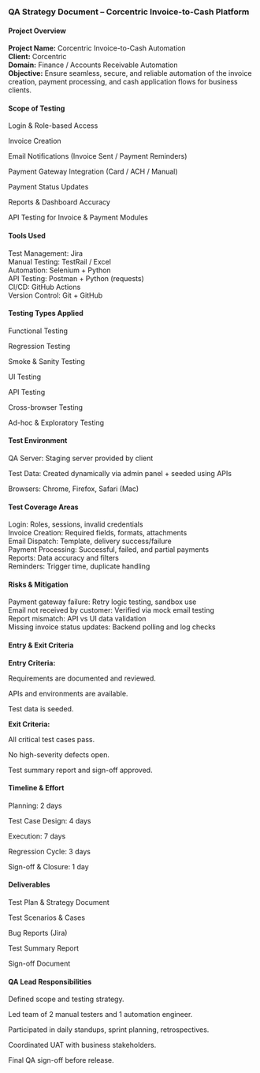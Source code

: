 ### QA Strategy Document – Corcentric Invoice-to-Cash Platform
#### Project Overview
**Project Name:** Corcentric Invoice-to-Cash Automation  
**Client:** Corcentric  
**Domain:** Finance / Accounts Receivable Automation  
**Objective:** Ensure seamless, secure, and reliable automation of the invoice creation, payment processing, and cash application flows for business clients.

#### Scope of Testing
Login & Role-based Access

Invoice Creation

Email Notifications (Invoice Sent / Payment Reminders)

Payment Gateway Integration (Card / ACH / Manual)

Payment Status Updates

Reports & Dashboard Accuracy

API Testing for Invoice & Payment Modules

#### Tools Used
Test Management:	Jira  
Manual Testing:	TestRail / Excel  
Automation:	Selenium + Python  
API Testing:	Postman + Python (requests)  
CI/CD:	GitHub Actions  
Version Control:	Git + GitHub  

#### Testing Types Applied
Functional Testing

Regression Testing

Smoke & Sanity Testing

UI Testing

API Testing

Cross-browser Testing

Ad-hoc & Exploratory Testing

#### Test Environment
QA Server: Staging server provided by client

Test Data: Created dynamically via admin panel + seeded using APIs

Browsers: Chrome, Firefox, Safari (Mac)

#### Test Coverage Areas
Login:	Roles, sessions, invalid credentials  
Invoice Creation:	Required fields, formats, attachments  
Email Dispatch:	Template, delivery success/failure  
Payment Processing:	Successful, failed, and partial payments    
Reports:	Data accuracy and filters  
Reminders:	Trigger time, duplicate handling

#### Risks & Mitigation
Payment gateway failure:	Retry logic testing, sandbox use  
Email not received by customer:	Verified via mock email testing  
Report mismatch:	API vs UI data validation  
Missing invoice status updates:	Backend polling and log checks

#### Entry & Exit Criteria
**Entry Criteria:**

Requirements are documented and reviewed.

APIs and environments are available.

Test data is seeded.

**Exit Criteria:**

All critical test cases pass.

No high-severity defects open.

Test summary report and sign-off approved.

#### Timeline & Effort
Planning: 2 days

Test Case Design: 4 days

Execution: 7 days

Regression Cycle: 3 days

Sign-off & Closure: 1 day

#### Deliverables
Test Plan & Strategy Document

Test Scenarios & Cases

Bug Reports (Jira)

Test Summary Report

Sign-off Document

#### QA Lead Responsibilities
Defined scope and testing strategy.

Led team of 2 manual testers and 1 automation engineer.

Participated in daily standups, sprint planning, retrospectives.

Coordinated UAT with business stakeholders.

Final QA sign-off before release.
